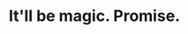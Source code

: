 ---
title:  "It'll be magic. Promise."
text: "Interested in partnering together? Shoot us a message, and we’ll get in touch."
button: "Give us the details"
button2: "Send an e-mail"
---